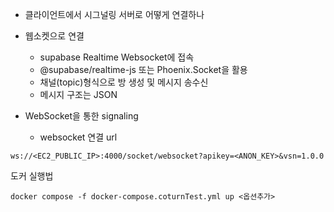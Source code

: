 - 클라이언트에서 시그널링 서버로 어떻게 연결하나
- 웹소켓으로 연결
  - supabase Realtime Websocket에 접속
  - @supabase/realtime-js 또는 Phoenix.Socket을 활용
  - 채널(topic)형식으로 방 생성 및 메시지 송수신
  - 메시지 구조는 JSON

- WebSocket을 통한 signaling
  - websocket 연결 url
```
ws://<EC2_PUBLIC_IP>:4000/socket/websocket?apikey=<ANON_KEY>&vsn=1.0.0
```

도커 실행법
```
docker compose -f docker-compose.coturnTest.yml up <옵션추가>
```
